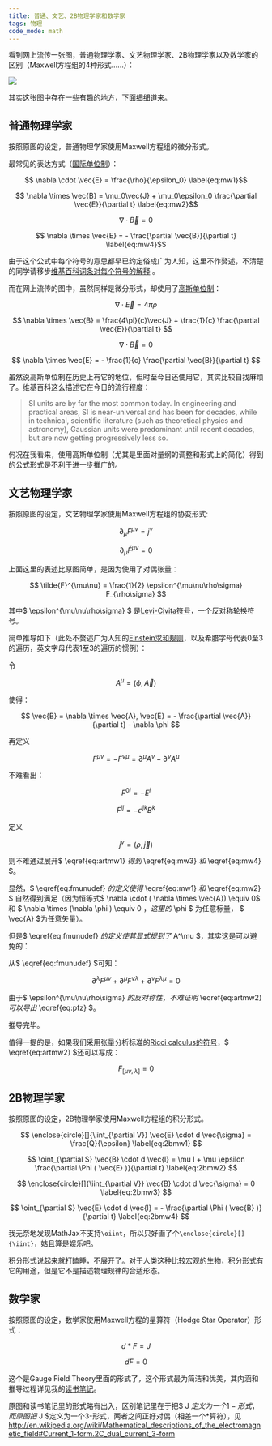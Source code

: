 ```yaml
---
title: 普通、文艺、2B物理学家和数学家
tags: 物理
code_mode: math
---
```


看到网上流传一张图，普通物理学家、文艺物理学家、2B物理学家以及数学家的区别（Maxwell方程组的4种形式……）：

![](different-style-of-physicist.jpg)

其实这张图中存在一些有趣的地方，下面细细道来。

普通物理学家
-------------

按照原图的设定，普通物理学家使用Maxwell方程组的微分形式。

最常见的表达方式（[国际单位制](http://en.wikipedia.org/wiki/International_System_of_Units)）：

$$ \nabla \cdot \vec{E} = \frac{\rho}{\epsilon_0} \label{eq:mw1}$$

$$ \nabla \times \vec{B} = \mu_0\vec{J} + \mu_0\epsilon_0 \frac{\partial \vec{E}}{\partial t} \label{eq:mw2}$$

$$ \nabla \cdot \vec{B} = 0 \label{eq:mw3}$$

$$ \nabla \times \vec{E} = - \frac{\partial \vec{B}}{\partial t} \label{eq:mw4}$$

由于这个公式中每个符号的意思都早已约定俗成广为人知，这里不作赘述，不清楚的同学请移步[维基百科词条对每个符号的解释](http://en.wikipedia.org/wiki/Maxwell's_equations#Table_of_terms_used_in_Maxwell.27s_equations) 。

而在网上流传的图中，虽然同样是微分形式，却使用了[高斯单位制](http://en.wikipedia.org/wiki/Gaussian_units)：

$$ \nabla \cdot \vec{E} = 4 \pi \rho $$

$$ \nabla \times \vec{B} = \frac{4\pi}{c}\vec{J} + \frac{1}{c}  \frac{\partial \vec{E}}{\partial t} $$

$$ \nabla \cdot \vec{B} = 0 $$

$$ \nabla \times \vec{E} = - \frac{1}{c} \frac{\partial \vec{B}}{\partial t} $$

虽然说高斯单位制在历史上有它的地位，但时至今日还使用它，其实比较自找麻烦了。维基百科这么描述它在今日的流行程度：

> SI units are by far the most common today. In engineering and practical areas, SI is near-universal and has been for decades, while in technical, scientific literature (such as theoretical physics and astronomy), Gaussian units were predominant until recent decades, but are now getting progressively less so.

何况在我看来，使用高斯单位制（尤其是里面对量纲的调整和形式上的简化）得到的公式形式是不利于进一步推广的。

文艺物理学家
-------------

按照原图的设定，文艺物理学家使用Maxwell方程组的协变形式:

$$ \partial_\mu F^{\mu\nu} = j^\nu \label{eq:artmw1} $$

$$ \partial_\mu \tilde{F}^{\mu\nu} = 0 \label{eq:artmw2} $$

上面这里的表述比原图简单，是因为使用了对偶张量：

$$ \tilde{F}^{\mu\nu} = \frac{1}{2} \epsilon^{\mu\nu\rho\sigma} F_{\rho\sigma} $$

其中$ \epsilon^{\mu\nu\rho\sigma} $ 是[Levi-Civita符号](http://en.wikipedia.org/wiki/Levi-Civita_symbol)，一个反对称轮换符号。

简单推导如下（此处不赘述广为人知的[Einstein求和规则](http://en.wikipedia.org/wiki/Einstein_notation)，以及希腊字母代表0至3的遍历，英文字母代表1至3的遍历的惯例）：

令

$$ A^\mu = (\phi, \vec{A}) $$

使得：

$$ \vec{B} = \nabla \times \vec{A}, \vec{E} = - \frac{\partial \vec{A}}{\partial t} - \nabla \phi $$

再定义

$$ F^{\mu\nu} = - F^{\nu\mu} = \partial^\mu A^\nu - \partial^\nu A^\mu \label{eq:fmunudef} $$

不难看出：

$$ F^{0i} = - E^i $$

$$ F^{ij} = - \epsilon^{ijk} B^k $$

定义

$$ j^\nu = (\rho, \vec{j}) $$

则不难通过展开$ \eqref{eq:artmw1} $得到$ \eqref{eq:mw3} $和$ \eqref{eq:mw4} $。

显然，$ \eqref{eq:fmunudef} $的定义使得$ \eqref{eq:mw1} $和$ \eqref{eq:mw2} $ 自然得到满足（因为恒等式$ \nabla \cdot ( \nabla \times \vec{A}) \equiv 0$ 和 $ \nabla \times (\nabla \phi ) \equiv 0 $， 这里的$ \phi $ 为任意标量， $ \vec{A} $为任意矢量）。

但是$ \eqref{eq:fmunudef} $的定义使其显式提到了$ A^\mu $，其实这是可以避免的：

从$ \eqref{eq:fmunudef} $可知：

$$ \partial^\lambda F^{\mu\nu} + \partial^\mu F^{\nu\lambda} + \partial^\nu F^{\lambda\mu} = 0 \label{eq:pfz} $$

由于$ \epsilon^{\mu\nu\rho\sigma} $的反对称性，不难证明$ \eqref{eq:artmw2} $可以导出$ \eqref{eq:pfz} $。

推导完毕。

值得一提的是，如果我们采用张量分析标准的[Ricci calculus的符号](http://en.wikipedia.org/wiki/Ricci_calculus)，$ \eqref{eq:artmw2} $还可以写成：

$$ F_{[\mu\nu,\lambda]} = 0 $$

2B物理学家
-------------

按照原图的设定，2B物理学家使用Maxwell方程组的积分形式。


$$ \enclose{circle}[]{\iint_{\partial V}} \vec{E} \cdot d \vec{\sigma} = \frac{Q}{\epsilon} \label{eq:2bmw1} $$

$$ \oint_{\partial S} \vec{B} \cdot d \vec{l} = \mu I + \mu \epsilon \frac{\partial \Phi ( \vec{E} )}{\partial t} \label{eq:2bmw2} $$

$$ \enclose{circle}[]{\iint_{\partial V}} \vec{B} \cdot d \vec{\sigma} = 0 \label{eq:2bmw3} $$

$$ \oint_{\partial S} \vec{E} \cdot d \vec{l} = - \frac{\partial \Phi ( \vec{B} )}{\partial t} \label{eq:2bmw4} $$

我无奈地发现MathJax不支持`\oiint`，所以只好画了个`\enclose{circle}[]{\iint}`，姑且算是娱乐吧。

积分形式说起来就打瞌睡，不展开了。对于人类这种比较宏观的生物，积分形式有它的用途，但是它不是描述物理规律的合适形态。

数学家
--------

按照原图的设定，数学家使用Maxwell方程的星算符（Hodge Star Operator）形式：


$$ d * F = J \label{eq:mathmw1} $$

$$ d F = 0  \label{eq:mathmw2} $$


这个是Gauge Field Theory里面的形式了，这个形式最为简洁和优美，其内涵和推导过程详见我的[读书笔记](../../../2011/04/13/notes-on-gauge-theories-knots-and-gravity.html)。

原图和读书笔记里的形式略有出入，区别笔记里在于把$ J $定义为一个1-形式，而原图把$ J $定义为一个3-形式，两者之间正好对偶（相差一个*算符），见 http://en.wikipedia.org/wiki/Mathematical_descriptions_of_the_electromagnetic_field#Current_1-form.2C_dual_current_3-form
